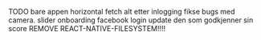 TODO
bare appen horizontal
fetch alt etter inlogging
fikse bugs med camera.
slider onboarding
facebook login
update den som godkjenner sin score
REMOVE REACT-NATIVE-FILESYSTEM!!!!